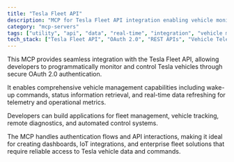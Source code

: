 ```yaml
---
title: "Tesla Fleet API"
description: "MCP for Tesla Fleet API integration enabling vehicle monitoring, control, and real-time data access through OAuth 2.0 authentication."
category: "mcp-servers"
tags: ["utility", "api", "data", "real-time", "integration", "vehicle management", "fleet tracking", "remote diagnostics"]
tech_stack: ["Tesla Fleet API", "OAuth 2.0", "REST APIs", "Vehicle Telemetry", "IoT Platforms", "dashboard creation", "enterprise solutions"]
---
```


This MCP provides seamless integration with the Tesla Fleet API, allowing developers to programmatically monitor and control Tesla vehicles through secure OAuth 2.0 authentication. 

It enables comprehensive vehicle management capabilities including wake-up commands, status information retrieval, and real-time data refreshing for telemetry and operational metrics.

Developers can build applications for fleet management, vehicle tracking, remote diagnostics, and automated control systems. 

The MCP handles authentication flows and API interactions, making it ideal for creating dashboards, IoT integrations, and enterprise fleet solutions that require reliable access to Tesla vehicle data and commands.